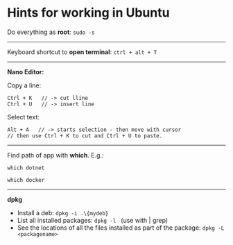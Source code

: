 # Hints for working in Ubuntu

Do everything as **root**:
``` sudo -s ```

---
Keyboard shortcut to **open terminal**:
``` ctrl + alt + T ```

---
**Nano Editor:**

Copy a line: 
````
Ctrl + K   // -> cut lline
Ctrl + U   // -> insert line
````

Select text: 
````
Alt + A   // -> starts selection - then move with cursor
// then use Ctrl + K to cut and Ctrl + U to paste.
````

---
Find path of app with **which**. 
E.g.:

````which dotnet````

````which docker````

---

**dpkg**

- Install a deb: ````dpkg -i .\{mydeb}````
- List all installed packages: ````dpkg -l ```` (use with | grep)
- See the locations of all the files installed as part of the package:
 ````dpkg -L <packagename>````

